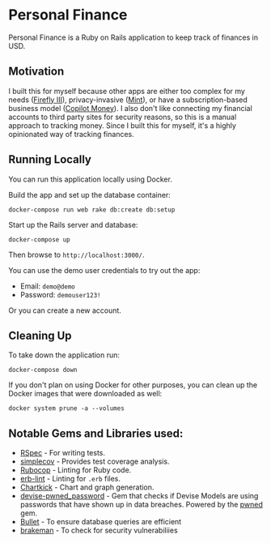 # Personal Finance

Personal Finance is a Ruby on Rails application to keep track of finances in USD.

## Motivation

I built this for myself because other apps are either too complex for my needs ([Firefly III](https://www.firefly-iii.org/)), privacy-invasive ([Mint](https://mint.intuit.com/)), or have a subscription-based business model ([Copilot Money](https://copilot.money/)). I also don't like connecting my financial accounts to third party sites for security reasons, so this is a manual approach to tracking money. Since I built this for myself, it's a highly opinionated way of tracking finances.

## Running Locally

You can run this application locally using Docker.

Build the app and set up the database container:

```shell
docker-compose run web rake db:create db:setup
```

Start up the Rails server and database:

```shell
docker-compose up
```

Then browse to `http://localhost:3000/`.

You can use the demo user credentials to try out the app:
- Email: `demo@demo`
- Password: `demouser123!`

Or you can create a new account.

## Cleaning Up

To take down the application run:

```shell
docker-compose down
```

If you don't plan on using Docker for other purposes, you can clean up the Docker images that were downloaded as well:

```shell
docker system prune -a --volumes
```

## Notable Gems and Libraries used:

- [RSpec](https://github.com/rspec/rspec-rails) - For writing tests.
- [simplecov](https://github.com/colszowka/simplecov) - Provides test coverage analysis.
- [Rubocop](https://github.com/rubocop-hq/rubocop-rails) - Linting for Ruby code.
- [erb-lint](https://github.com/Shopify/erb-lint) - Linting for `.erb` files.
- [Chartkick](https://chartkick.com/) - Chart and graph generation.
- [devise-pwned_password](https://github.com/michaelbanfield/devise-pwned_password) - Gem that checks if Devise Models are using passwords that have shown up in data breaches. Powered by the [pwned](https://github.com/philnash/pwned) gem.
- [Bullet](https://github.com/flyerhzm/bullet) - To ensure database queries are efficient
- [brakeman](https://github.com/presidentbeef/brakeman) - To check for security vulnerabiliies
